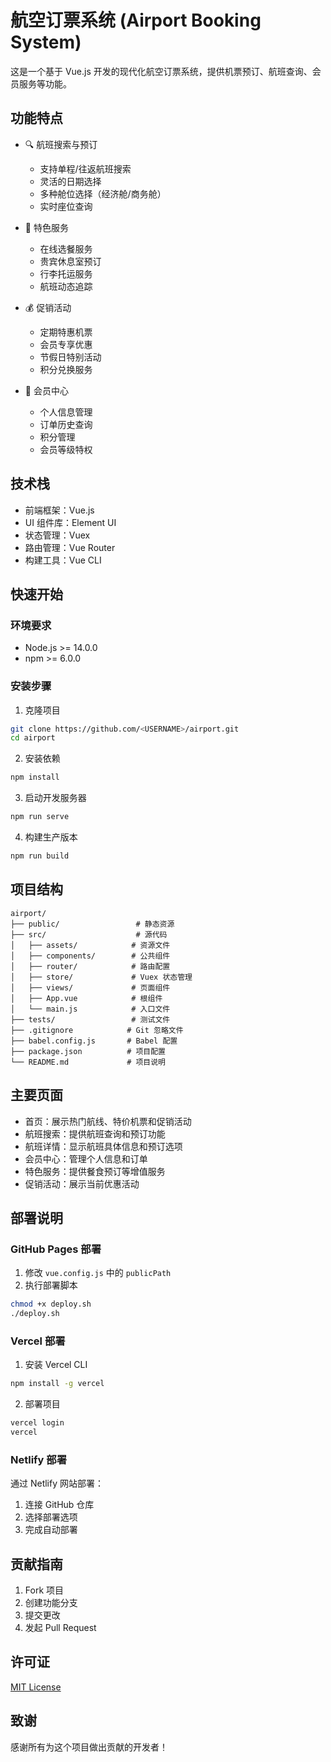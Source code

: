 # 航空订票系统 (Airport Booking System)

这是一个基于 Vue.js 开发的现代化航空订票系统，提供机票预订、航班查询、会员服务等功能。

## 功能特点

- 🔍 航班搜索与预订
  - 支持单程/往返航班搜索
  - 灵活的日期选择
  - 多种舱位选择（经济舱/商务舱）
  - 实时座位查询

- 🎫 特色服务
  - 在线选餐服务
  - 贵宾休息室预订
  - 行李托运服务
  - 航班动态追踪

- 💰 促销活动
  - 定期特惠机票
  - 会员专享优惠
  - 节假日特别活动
  - 积分兑换服务

- 👤 会员中心
  - 个人信息管理
  - 订单历史查询
  - 积分管理
  - 会员等级特权

## 技术栈

- 前端框架：Vue.js
- UI 组件库：Element UI
- 状态管理：Vuex
- 路由管理：Vue Router
- 构建工具：Vue CLI

## 快速开始

### 环境要求

- Node.js >= 14.0.0
- npm >= 6.0.0

### 安装步骤

1. 克隆项目
```bash
git clone https://github.com/<USERNAME>/airport.git
cd airport
```

2. 安装依赖
```bash
npm install
```

3. 启动开发服务器
```bash
npm run serve
```

4. 构建生产版本
```bash
npm run build
```

## 项目结构

```
airport/
├── public/                 # 静态资源
├── src/                    # 源代码
│   ├── assets/            # 资源文件
│   ├── components/        # 公共组件
│   ├── router/            # 路由配置
│   ├── store/             # Vuex 状态管理
│   ├── views/             # 页面组件
│   ├── App.vue            # 根组件
│   └── main.js            # 入口文件
├── tests/                 # 测试文件
├── .gitignore            # Git 忽略文件
├── babel.config.js       # Babel 配置
├── package.json          # 项目配置
└── README.md             # 项目说明
```

## 主要页面

- 首页：展示热门航线、特价机票和促销活动
- 航班搜索：提供航班查询和预订功能
- 航班详情：显示航班具体信息和预订选项
- 会员中心：管理个人信息和订单
- 特色服务：提供餐食预订等增值服务
- 促销活动：展示当前优惠活动

## 部署说明

### GitHub Pages 部署

1. 修改 `vue.config.js` 中的 `publicPath`
2. 执行部署脚本
```bash
chmod +x deploy.sh
./deploy.sh
```

### Vercel 部署

1. 安装 Vercel CLI
```bash
npm install -g vercel
```

2. 部署项目
```bash
vercel login
vercel
```

### Netlify 部署

通过 Netlify 网站部署：
1. 连接 GitHub 仓库
2. 选择部署选项
3. 完成自动部署

## 贡献指南

1. Fork 项目
2. 创建功能分支
3. 提交更改
4. 发起 Pull Request

## 许可证

[MIT License](LICENSE)



## 致谢

感谢所有为这个项目做出贡献的开发者！
